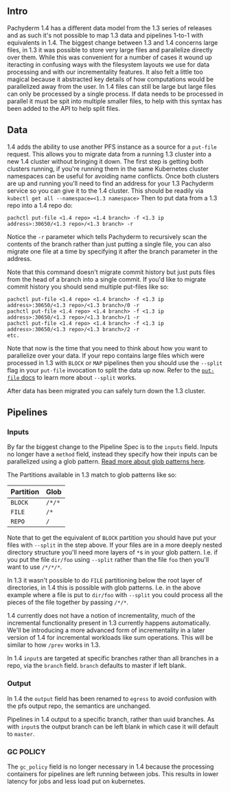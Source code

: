 ## Intro

Pachyderm 1.4 has a different data model from the 1.3 series of releases
and as such it's not possible to map 1.3 data and pipelines 1-to-1 with
equivalents in 1.4. The biggest change between 1.3 and 1.4 concerns large
files, in 1.3 it was possible to store very large files and parallelize
directly over them. While this was convenient for a number of cases it
wound up iteracting in confusing ways with the filesystem layouts we use
for data processing and with our incrementality features. It also felt
a little too magical because it abstracted key details of how computations
would be parallelized away from the user. In 1.4 files can still be large
but large files can only be processed by a single process. If data needs
to be processed in parallel it must be spit into multiple smaller files,
to help with this syntax has been added to the API to help split files.

## Data

1.4 adds the ability to use another PFS instance as a source for
a `put-file` request. This allows you to migrate data from a running 1.3
cluster into a new 1.4 cluster without bringing it down. The first step is
getting both clusters running, if you're running them in the same
Kubernetes cluster namespaces can be useful for avoiding name conflicts.
Once both clusters are up and running you'll need to find an address for
your 1.3 Pachyderm service so you can give it to the 1.4 cluster. This
should be readily via `kubectl get all --namespace=<1.3 namespace>` Then
to put data from a 1.3 repo into a 1.4 repo do:

```
pachctl put-file <1.4 repo> <1.4 branch> -f <1.3 ip address>:30650/<1.3 repo>/<1.3 branch> -r
```

Notice the `-r` parameter which tells Pachyderm to recursively scan the
contents of the branch rather than just putting a single file, you can
also migrate one file at a time by specifying it after the branch
parameter in the address.

Note that this command doesn't migrate commit history but just puts files from
the head of a branch into a single commit. If you'd like to migrate commit
history you should send multiple put-files like so:

```
pachctl put-file <1.4 repo> <1.4 branch> -f <1.3 ip address>:30650/<1.3 repo>/<1.3 branch>/0 -r
pachctl put-file <1.4 repo> <1.4 branch> -f <1.3 ip address>:30650/<1.3 repo>/<1.3 branch>/1 -r
pachctl put-file <1.4 repo> <1.4 branch> -f <1.3 ip address>:30650/<1.3 repo>/<1.3 branch>/2 -r
etc.
```

Note that now is the time that you need to think about how you want to
parallelize over your data. If your repo contains large files which were
processed in 1.3 with `BLOCK` or `MAP` pipelines then you should use the
`--split` flag in your `put-file` invocation to split the data up now.
Refer to the [`put-file` docs](PLACEHOLDER) to learn more about `--split` works.

After data has been migrated you can safely turn down the 1.3 cluster.

## Pipelines

### Inputs

By far the biggest change to the Pipeline Spec is to the `inputs` field. Inputs
no longer have a `method` field, instead they specify how their inputs can be
parallelized using a glob pattern. [Read more about glob patterns
here](PLACEHOLDER).

The Partitions available in 1.3 match to glob patterns like so:

| Partition | Glob   |
| --------- | ------ |
| `BLOCK`   | `/*/*` |
| `FILE`    | `/*`   |
| `REPO`    | `/`    |

Note that to get the equivalent of `BLOCK` partition you should have put
your files with `--split` in the step above. If your files are in a more
deeply nested directory structure you'll need more layers of `*`s in your
glob pattern. I.e. if you put the file `dir/foo` using `--split` rather
than the file `foo` then you'll want to use `/*/*/*`.

In 1.3 it wasn't possible to do `FILE` partitioning below the root layer
of directories, in 1.4 this is possible with glob patterns. I.e. in the
above example where a file is put to `dir/foo` with `--split` you could
process all the pieces of the file together by passing `/*/*`.

1.4 currently does not have a notion of incrementality, much of the incremental
functionality present in 1.3 currently happens automatically.  We'll be
introducing a more advanced form of incrementality in a later version of 1.4
for incremental workloads like sum operations. This will be similar to how
`/prev` works in 1.3.

In 1.4 `input`s are targeted at specific branches rather than all branches
in a repo, via the `branch` field. `branch` defaults to master if left blank.

### Output

In 1.4 the `output` field has been renamed to `egress` to avoid confusion
with the pfs output repo, the semantics are unchanged.

Pipelines in 1.4 output to a specific branch, rather than uuid branches.
As with `input`s the output branch can be left blank in which case it will
default to `master`.

### GC POLICY

The `gc_policy` field is no longer necessary in 1.4 because the processing
containers for pipelines are left running between jobs. This results in
lower latency for jobs and less load put on kubernetes.
